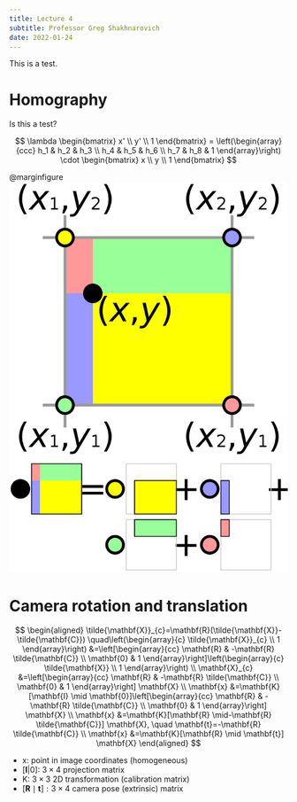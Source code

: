 ```yaml
---
title: Lecture 4
subtitle: Professor Greg Shakhnarovich
date: 2022-01-24
---
```


This is a test.

# Homography

Is this a test?

$$
\lambda \begin{bmatrix}
 x' \\
y' \\
1
\end{bmatrix} = \left(\begin{array}{ccc}
h_1 & h_2  & h_3   \\
h_4  & h_5 & h_6  \\
 h_7 & h_8 & 1
\end{array}\right) \cdot \begin{bmatrix}
x \\
y \\
1
\end{bmatrix}
$$

@marginfigure
![Interpolation (Bilinear interpolation)](assets/images/bilinear-interpolation-cmgee.png)

# Camera rotation and translation

$$
\begin{aligned}
\tilde{\mathbf{X}}_{c}=\mathbf{R}(\tilde{\mathbf{X}}-\tilde{\mathbf{C}}) \quad\left(\begin{array}{c}
\tilde{\mathbf{X}}_{c} \\
1
\end{array}\right) &=\left[\begin{array}{cc}
\mathbf{R} & -\mathbf{R} \tilde{\mathbf{C}} \\
\mathbf{0} & 1
\end{array}\right]\left(\begin{array}{c}
\tilde{\mathbf{X}} \\
1
\end{array}\right) \\
\mathbf{X}_{c} &=\left[\begin{array}{cc}
\mathbf{R} & -\mathbf{R} \tilde{\mathbf{C}} \\
\mathbf{0} & 1
\end{array}\right] \mathbf{X} \\
\mathbf{x} &=\mathbf{K}[\mathbf{I} \mid \mathbf{0}]\left[\begin{array}{cc}
\mathbf{R} & -\mathbf{R} \tilde{\mathbf{C}} \\
\mathbf{0} & 1
\end{array}\right] \mathbf{X} \\
\mathbf{x} &=\mathbf{K}[\mathbf{R} \mid-\mathbf{R} \tilde{\mathbf{C}}] \mathbf{X}, \quad \mathbf{t}=-\mathbf{R} \tilde{\mathbf{C}} \\
\mathbf{x} &=\mathbf{K}[\mathbf{R} \mid \mathbf{t}] \mathbf{X}
\end{aligned}
$$

- x: point in image coordinates (homogeneous)
- $[\mathbf{I}|0]$: $3 \times 4$ projection matrix
- K: $3 \times 3$ 2D transformation (calibration matrix)
- $[\mathbf{R} \mid \mathbf{t}]: 3 \times 4$ camera pose (extrinsic) matrix
